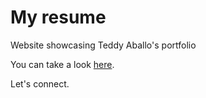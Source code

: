 # My resume
Website showcasing Teddy Aballo's portfolio

You can take a look [here](https://teddy-resume.onrender.com).

Let's connect.
